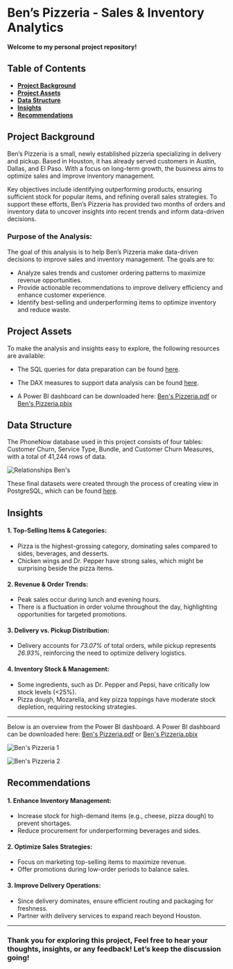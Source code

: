 # Ben’s Pizzeria - Sales & Inventory Analytics

**Welcome to my personal project repository!**

## Table of Contents
- [**Project Background**](#project-background)
- [**Project Assets**](#project-assets)
- [**Data Structure**](#data-structure)
- [**Insights**](#insights)
- [**Recommendations**](#recommendations)

## Project Background
Ben’s Pizzeria is a small, newly established pizzeria specializing in delivery and pickup. Based in Houston, it has already served customers in Austin, Dallas, and El Paso. With a focus on long-term growth, the business aims to optimize sales and improve inventory management. 

Key objectives include identifying outperforming products, ensuring sufficient stock for popular items, and refining overall sales strategies. To support these efforts, Ben’s Pizzeria has provided two months of orders and inventory data to uncover insights into recent trends and inform data-driven decisions.

### Purpose of the Analysis:
The goal of this analysis is to help Ben’s Pizzeria make data-driven decisions to improve sales and inventory management. The goals are to:

- Analyze sales trends and customer ordering patterns to maximize revenue opportunities.
- Provide actionable recommendations to improve delivery efficiency and enhance customer experience.
- Identify best-selling and underperforming items to optimize inventory and reduce waste.

## Project Assets
To make the analysis and insights easy to explore, the following resources are available:

- The SQL queries for data preparation can be found [here](https://mramadhankesapi.github.io/Data-Preparation-Processes_for_Bens-Pizzeria...Order-Activity-and-Inventory-Management/).

- The DAX measures to support data analysis can be found [here](https://mramadhankesapi.github.io/DAX-Processes_for_Bens-Pizzeria...Order-Activity-and-Inventory-Management/).
  
- A Power BI dashboard can be downloaded here: [Ben's Pizzeria.pdf](https://github.com/user-attachments/files/18859091/Ben.s.Pizzeria.pdf) or [Ben's Pizzeria.pbix](https://github.com/MRamadhanKesaPI/Bens-Pizzeria...Order-Activity-and-Inventory-Management/blob/main/Ben's%20Pizzeria.pbix)

## Data Structure
The PhoneNow database used in this project consists of four tables: Customer Churn, Service Type, Bundle, and Customer Churn Measures, with a total of 41,244 rows of data.

![Relationships Ben's](https://github.com/user-attachments/assets/655cd5df-ed7e-4dae-8330-2ca4e81a1e1c)

These final datasets were created through the process of creating view in PostgreSQL, which can be found [here](https://mramadhankesapi.github.io/Data-Preparation-Processes_for_Bens-Pizzeria...Order-Activity-and-Inventory-Management/).

## Insights
#### 1. Top-Selling Items & Categories:  
   - Pizza is the highest-grossing category, dominating sales compared to sides, beverages, and desserts.  
   - Chicken wings and Dr. Pepper have strong sales, which might be surprising beside the pizza items. 

#### 2. Revenue & Order Trends:  
   - Peak sales occur during lunch and evening hours.  
   - There is a fluctuation in order volume throughout the day, highlighting opportunities for targeted promotions.  

#### 3. Delivery vs. Pickup Distribution: 
   - Delivery accounts for *73.07%* of total orders, while pickup represents *26.93%*, reinforcing the need to optimize delivery logistics.  

#### 4. Inventory Stock & Management:  
   - Some ingredients, such as Dr. Pepper and Pepsi, have critically low stock levels (<25%).  
   - Pizza dough, Mozarella, and key pizza toppings have moderate stock depletion, requiring restocking strategies.  

---
Below is an overview from the Power BI dashboard. A Power BI dashboard can be downloaded here: [Ben's Pizzeria.pdf](https://github.com/user-attachments/files/18859091/Ben.s.Pizzeria.pdf) or [Ben's Pizzeria.pbix](https://github.com/MRamadhanKesaPI/Bens-Pizzeria...Order-Activity-and-Inventory-Management/blob/main/Ben's%20Pizzeria.pbix)

![Ben's Pizzeria 1](https://github.com/user-attachments/assets/8318a2dc-8c0b-49c6-b0b3-4e634f51ebe7)

![Ben's Pizzeria 2](https://github.com/user-attachments/assets/b022d0f8-ca50-48d1-a2c2-b10d474b5b2e)


## Recommendations
#### 1. Enhance Inventory Management:  
   - Increase stock for high-demand items (e.g., cheese, pizza dough) to prevent shortages.  
   - Reduce procurement for underperforming beverages and sides.  

#### 2. Optimize Sales Strategies:  
   - Focus on marketing top-selling items to maximize revenue.  
   - Offer promotions during low-order periods to balance sales.  

#### 3. Improve Delivery Operations:  
   - Since delivery dominates, ensure efficient routing and packaging for freshness.  
   - Partner with delivery services to expand reach beyond Houston.  

---
### Thank you for exploring this project, Feel free to hear your thoughts, insights, or any feedback! Let’s keep the discussion going!
